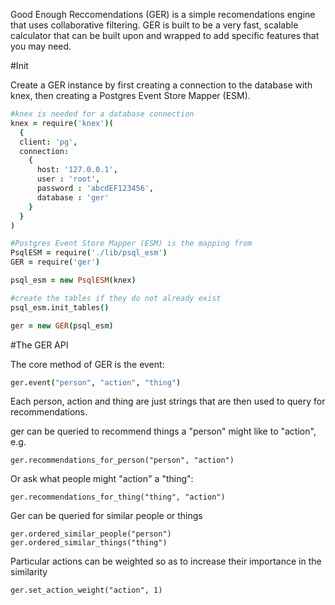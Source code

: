 Good Enough Reccomendations (GER) is a simple recomendations engine that uses collaborative filtering.
GER is built to be a very fast, scalable calculator that can be built upon and wrapped to add specific features that you may need.

#Init

Create a GER instance by first creating a connection to the database with knex, then creating a Postgres Event Store Mapper (ESM).

```coffeescript
#knex is needed for a database connection
knex = require('knex')(
  {
  client: 'pg', 
  connection: 
    {
      host: '127.0.0.1', 
      user : 'root', 
      password : 'abcdEF123456', 
      database : 'ger'
    }
  }
)

#Postgres Event Store Mapper (ESM) is the mapping from 
PsqlESM = require('./lib/psql_esm')
GER = require('ger')

psql_esm = new PsqlESM(knex)

#create the tables if they do not already exist
psql_esm.init_tables()

ger = new GER(psql_esm)
```


#The GER API

The core method of GER is the event:
```coffeescript
ger.event("person", "action", "thing")
```

Each person, action and thing are just strings that are then used to query for recommendations.

ger can be queried to recommend things a "person" might like to "action", e.g.

```
ger.recommendations_for_person("person", "action")
```

Or ask what people might "action" a "thing": 

```
ger.recommendations_for_thing("thing", "action")
```

Ger can be queried for similar people or things

```
ger.ordered_similar_people("person")
ger.ordered_similar_things("thing")
```

Particular actions can be weighted so as to increase their importance in the similarity

```
ger.set_action_weight("action", 1)
```